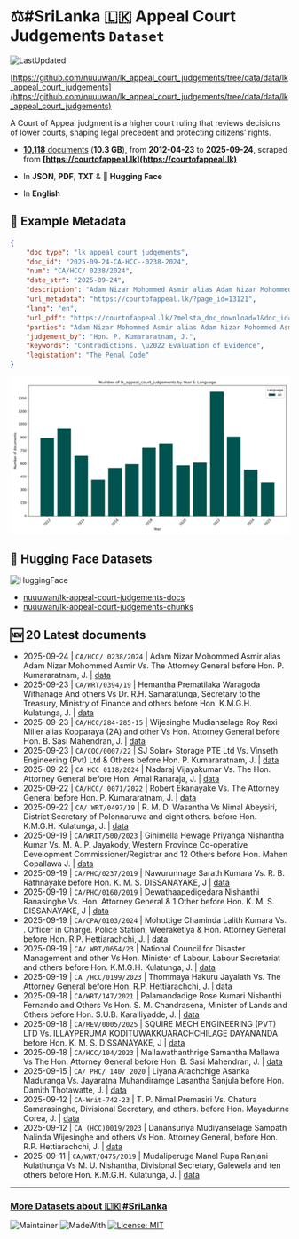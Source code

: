 # ⚖️#SriLanka 🇱🇰 Appeal Court Judgements `Dataset`

![LastUpdated](https://img.shields.io/badge/last_updated-2025--09--24_18:50:15-green)

[https://github.com/nuuuwan/lk_appeal_court_judgements/tree/data/data/lk_appeal_court_judgements](https://github.com/nuuuwan/lk_appeal_court_judgements/tree/data/data/lk_appeal_court_judgements)

A Court of Appeal judgment is a higher court ruling that reviews decisions of lower courts, shaping legal precedent and protecting citizens’ rights.

- [**10,118** documents](https://github.com/nuuuwan/lk_appeal_court_judgements/tree/data/data/lk_appeal_court_judgements) (**10.3 GB**), from **2012-04-23** to **2025-09-24**, scraped from **[https://courtofappeal.lk](https://courtofappeal.lk)**

- In **JSON**, **PDF**, **TXT** & **🤗 Hugging Face**

- In **English**

## 📝 Example Metadata

```json
{
    "doc_type": "lk_appeal_court_judgements",
    "doc_id": "2025-09-24-CA-HCC--0238-2024",
    "num": "CA/HCC/ 0238/2024",
    "date_str": "2025-09-24",
    "description": "Adam Nizar Mohommed Asmir alias Adam Nizar Mohommed Asmir Vs. The Attorney General before Hon. P. Kumararatnam, J.",
    "url_metadata": "https://courtofappeal.lk/?page_id=13121",
    "lang": "en",
    "url_pdf": "https://courtofappeal.lk/?melsta_doc_download=1&doc_id=7d4bb05a-192a-4ccc-a8fd-4091e5e42848&filename=Court%20of%20Appeal%20JUDGMENT%20-%20HCC-0238.24.pdf.pdf",
    "parties": "Adam Nizar Mohommed Asmir alias Adam Nizar Mohommed Asmir Vs. The Attorney General",
    "judgement_by": "Hon. P. Kumararatnam, J.",
    "keywords": "Contradictions. \u2022 Evaluation of Evidence",
    "legistation": "The Penal Code"
}
```

![Chart](https://raw.githubusercontent.com/nuuuwan/lk_appeal_court_judgements/refs/heads/data/data/lk_appeal_court_judgements/docs_by_year_and_lang.png)

## 🤗 Hugging Face Datasets

![HuggingFace](https://img.shields.io/badge/-HuggingFace-FDEE21?style=for-the-badge&logo=HuggingFace)

- [nuuuwan/lk-appeal-court-judgements-docs](https://huggingface.co/datasets/nuuuwan/lk-appeal-court-judgements-docs)
- [nuuuwan/lk-appeal-court-judgements-chunks](https://huggingface.co/datasets/nuuuwan/lk-appeal-court-judgements-chunks)

## 🆕 20 Latest documents

- 2025-09-24 | `CA/HCC/ 0238/2024` | Adam Nizar Mohommed Asmir alias Adam Nizar Mohommed Asmir Vs. The Attorney General before Hon. P. Kumararatnam, J. | [data](https://github.com/nuuuwan/lk_appeal_court_judgements/tree/data/data/lk_appeal_court_judgements/2020s/2025/2025-09-24-CA-HCC--0238-2024)
- 2025-09-23 | `CA/WRT/0394/19` | Hemantha Prematilaka Waragoda Withanage And others Vs Dr. R.H. Samaratunga, Secretary to the Treasury, Ministry of Finance and others before Hon. K.M.G.H. Kulatunga, J. | [data](https://github.com/nuuuwan/lk_appeal_court_judgements/tree/data/data/lk_appeal_court_judgements/2020s/2025/2025-09-23-CA-WRT-0394-19)
- 2025-09-23 | `CA/HCC/284-285-15` | Wijesinghe Mudianselage Roy Rexi Miller alias Kopparaya (2A) and other Vs Hon. Attorney General before Hon. B. Sasi Mahendran, J. | [data](https://github.com/nuuuwan/lk_appeal_court_judgements/tree/data/data/lk_appeal_court_judgements/2020s/2025/2025-09-23-CA-HCC-284-285-15)
- 2025-09-23 | `CA/COC/0007/22` | SJ Solar+ Storage PTE Ltd Vs. Vinseth Engineering (Pvt) Ltd & Others before Hon. P. Kumararatnam, J. | [data](https://github.com/nuuuwan/lk_appeal_court_judgements/tree/data/data/lk_appeal_court_judgements/2020s/2025/2025-09-23-CA-COC-0007-22)
- 2025-09-22 | `CA HCC 0118/2024` | Nadaraj Vijayakumar Vs. The Hon. Attorney General before Hon. Amal Ranaraja, J. | [data](https://github.com/nuuuwan/lk_appeal_court_judgements/tree/data/data/lk_appeal_court_judgements/2020s/2025/2025-09-22-CA-HCC-0118-2024)
- 2025-09-22 | `CA/HCC/ 0071/2022` | Robert Ekanayake Vs. The Attorney General before Hon. P. Kumararatnam, J. | [data](https://github.com/nuuuwan/lk_appeal_court_judgements/tree/data/data/lk_appeal_court_judgements/2020s/2025/2025-09-22-CA-HCC--0071-2022)
- 2025-09-22 | `CA/ WRT/0497/19` | R. M. D. Wasantha Vs Nimal Abeysiri, District Secretary of Polonnaruwa and eight others. before Hon. K.M.G.H. Kulatunga, J. | [data](https://github.com/nuuuwan/lk_appeal_court_judgements/tree/data/data/lk_appeal_court_judgements/2020s/2025/2025-09-22-CA--WRT-0497-19)
- 2025-09-19 | `CA/WRIT/500/2023` | Ginimella Hewage Priyanga Nishantha Kumar Vs. M. A. P. Jayakody, Western Province Co-operative Development Commissioner/Registrar and 12 Others before Hon. Mahen Gopallawa J. | [data](https://github.com/nuuuwan/lk_appeal_court_judgements/tree/data/data/lk_appeal_court_judgements/2020s/2025/2025-09-19-CA-WRIT-500-2023)
- 2025-09-19 | `CA/PHC/0237/2019` | Nawurunnage Sarath Kumara Vs. R. B. Rathnayake before Hon. K. M. S. DISSANAYAKE, J | [data](https://github.com/nuuuwan/lk_appeal_court_judgements/tree/data/data/lk_appeal_court_judgements/2020s/2025/2025-09-19-CA-PHC-0237-2019)
- 2025-09-19 | `CA/PHC/0160/2019` | Dewathaapedigedara Nishanthi Ranasinghe Vs. Hon. Attorney General & 1 Other before Hon. K. M. S. DISSANAYAKE, J | [data](https://github.com/nuuuwan/lk_appeal_court_judgements/tree/data/data/lk_appeal_court_judgements/2020s/2025/2025-09-19-CA-PHC-0160-2019)
- 2025-09-19 | `CA/CPA/0103/2024` | Mohottige Chaminda Lalith Kumara Vs. . Officer in Charge. Police Station, Weeraketiya & Hon. Attorney General before Hon. R.P. Hettiarachchi, J. | [data](https://github.com/nuuuwan/lk_appeal_court_judgements/tree/data/data/lk_appeal_court_judgements/2020s/2025/2025-09-19-CA-CPA-0103-2024)
- 2025-09-19 | `CA/ WRT/0654/23` | National Council for Disaster Management and other Vs Hon. Minister of Labour, Labour Secretariat and others before Hon. K.M.G.H. Kulatunga, J. | [data](https://github.com/nuuuwan/lk_appeal_court_judgements/tree/data/data/lk_appeal_court_judgements/2020s/2025/2025-09-19-CA--WRT-0654-23)
- 2025-09-19 | `CA /HCC/0199/2023` | Thommaya Hakuru Jayalath Vs. The Attorney General before Hon. R.P. Hettiarachchi, J. | [data](https://github.com/nuuuwan/lk_appeal_court_judgements/tree/data/data/lk_appeal_court_judgements/2020s/2025/2025-09-19-CA--HCC-0199-2023)
- 2025-09-18 | `CA/WRT/147/2021` | Palamandadige Rose Kumari Nishanthi Fernando and Others Vs Hon. S. M. Chandrasena, Minister of Lands and Others before Hon. S.U.B. Karalliyadde, J. | [data](https://github.com/nuuuwan/lk_appeal_court_judgements/tree/data/data/lk_appeal_court_judgements/2020s/2025/2025-09-18-CA-WRT-147-2021)
- 2025-09-18 | `CA/REV/0005/2025` | SQUIRE MECH ENGINEERING (PVT) LTD Vs. ILLAYPERUMA KODITUWAKKUARACHCHILAGE DAYANANDA before Hon. K. M. S. DISSANAYAKE, J | [data](https://github.com/nuuuwan/lk_appeal_court_judgements/tree/data/data/lk_appeal_court_judgements/2020s/2025/2025-09-18-CA-REV-0005-2025)
- 2025-09-18 | `CA/HCC/104/2023` | Mallawathanthrige Samantha Mallawa Vs The Hon. Attorney General before Hon. B. Sasi Mahendran, J. | [data](https://github.com/nuuuwan/lk_appeal_court_judgements/tree/data/data/lk_appeal_court_judgements/2020s/2025/2025-09-18-CA-HCC-104-2023)
- 2025-09-15 | `CA/ PHC/ 140/ 2020` | Liyana Arachchige Asanka Maduranga Vs. Jayaratna Muhandiramge Lasantha Sanjula before Hon. Damith Thotawatte, J. | [data](https://github.com/nuuuwan/lk_appeal_court_judgements/tree/data/data/lk_appeal_court_judgements/2020s/2025/2025-09-15-CA--PHC--140--2020)
- 2025-09-12 | `CA-Writ-742-23` | T. P. Nimal Premasiri Vs. Chatura Samarasinghe, Divisional Secretary, and others. before Hon. Mayadunne Corea, J. | [data](https://github.com/nuuuwan/lk_appeal_court_judgements/tree/data/data/lk_appeal_court_judgements/2020s/2025/2025-09-12-CA-Writ-742-23)
- 2025-09-12 | `CA (HCC)0019/2023` | Danansuriya Mudiyanselage Sampath Nalinda Wijesinghe and others Vs Hon. Attorney General, before Hon. R.P. Hettiarachchi, J. | [data](https://github.com/nuuuwan/lk_appeal_court_judgements/tree/data/data/lk_appeal_court_judgements/2020s/2025/2025-09-12-CA--HCC-0019-2023)
- 2025-09-11 | `CA/WRT/0475/2019` | Mudaliperuge Manel Rupa Ranjani Kulathunga Vs M. U. Nishantha, Divisional Secretary, Galewela and ten others before Hon. K.M.G.H. Kulatunga, J. | [data](https://github.com/nuuuwan/lk_appeal_court_judgements/tree/data/data/lk_appeal_court_judgements/2020s/2025/2025-09-11-CA-WRT-0475-2019)

---

### [More Datasets about 🇱🇰 #SriLanka](https://github.com/nuuuwan/lk_datasets)

![Maintainer](https://img.shields.io/badge/maintainer-nuuuwan-red)
![MadeWith](https://img.shields.io/badge/made_with-python-blue)
[![License: MIT](https://img.shields.io/badge/License-MIT-yellow.svg)](https://opensource.org/licenses/MIT)
